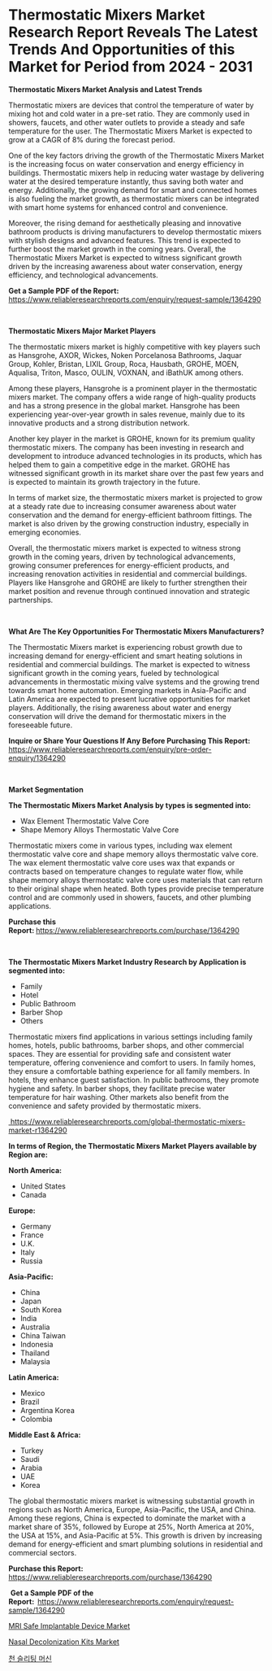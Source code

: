 <p><h1>Thermostatic Mixers Market Research Report Reveals The Latest Trends And Opportunities of this Market for Period from 2024 - 2031</h1></p><p><strong>Thermostatic Mixers Market Analysis and Latest Trends</strong></p>
<p><p>Thermostatic mixers are devices that control the temperature of water by mixing hot and cold water in a pre-set ratio. They are commonly used in showers, faucets, and other water outlets to provide a steady and safe temperature for the user. The Thermostatic Mixers Market is expected to grow at a CAGR of 8% during the forecast period. </p><p>One of the key factors driving the growth of the Thermostatic Mixers Market is the increasing focus on water conservation and energy efficiency in buildings. Thermostatic mixers help in reducing water wastage by delivering water at the desired temperature instantly, thus saving both water and energy. Additionally, the growing demand for smart and connected homes is also fueling the market growth, as thermostatic mixers can be integrated with smart home systems for enhanced control and convenience.</p><p>Moreover, the rising demand for aesthetically pleasing and innovative bathroom products is driving manufacturers to develop thermostatic mixers with stylish designs and advanced features. This trend is expected to further boost the market growth in the coming years. Overall, the Thermostatic Mixers Market is expected to witness significant growth driven by the increasing awareness about water conservation, energy efficiency, and technological advancements.</p></p>
<p><strong>Get a Sample PDF of the Report:&nbsp;</strong> <a href="https://www.reliableresearchreports.com/enquiry/request-sample/1364290">https://www.reliableresearchreports.com/enquiry/request-sample/1364290</a></p>
<p>&nbsp;</p>
<p><strong>Thermostatic Mixers Major Market Players</strong></p>
<p><p>The thermostatic mixers market is highly competitive with key players such as Hansgrohe, AXOR, Wickes, Noken Porcelanosa Bathrooms, Jaquar Group, Kohler, Bristan, LIXIL Group, Roca, Hausbath, GROHE, MOEN, Aqualisa, Triton, Masco, OULIN, VOXNAN, and iBathUK among others.</p><p>Among these players, Hansgrohe is a prominent player in the thermostatic mixers market. The company offers a wide range of high-quality products and has a strong presence in the global market. Hansgrohe has been experiencing year-over-year growth in sales revenue, mainly due to its innovative products and a strong distribution network.</p><p>Another key player in the market is GROHE, known for its premium quality thermostatic mixers. The company has been investing in research and development to introduce advanced technologies in its products, which has helped them to gain a competitive edge in the market. GROHE has witnessed significant growth in its market share over the past few years and is expected to maintain its growth trajectory in the future.</p><p>In terms of market size, the thermostatic mixers market is projected to grow at a steady rate due to increasing consumer awareness about water conservation and the demand for energy-efficient bathroom fittings. The market is also driven by the growing construction industry, especially in emerging economies.</p><p>Overall, the thermostatic mixers market is expected to witness strong growth in the coming years, driven by technological advancements, growing consumer preferences for energy-efficient products, and increasing renovation activities in residential and commercial buildings. Players like Hansgrohe and GROHE are likely to further strengthen their market position and revenue through continued innovation and strategic partnerships.</p></p>
<p>&nbsp;</p>
<p><strong>What Are The Key Opportunities For Thermostatic Mixers Manufacturers?</strong></p>
<p><p>The Thermostatic Mixers market is experiencing robust growth due to increasing demand for energy-efficient and smart heating solutions in residential and commercial buildings. The market is expected to witness significant growth in the coming years, fueled by technological advancements in thermostatic mixing valve systems and the growing trend towards smart home automation. Emerging markets in Asia-Pacific and Latin America are expected to present lucrative opportunities for market players. Additionally, the rising awareness about water and energy conservation will drive the demand for thermostatic mixers in the foreseeable future.</p></p>
<p><strong>Inquire or Share Your Questions If Any Before Purchasing This Report:</strong> <a href="https://www.reliableresearchreports.com/enquiry/pre-order-enquiry/1364290">https://www.reliableresearchreports.com/enquiry/pre-order-enquiry/1364290</a></p>
<p>&nbsp;</p>
<p><strong>Market Segmentation</strong></p>
<p><strong>The Thermostatic Mixers Market Analysis by types is segmented into:</strong></p>
<p><ul><li>Wax Element Thermostatic Valve Core</li><li>Shape Memory Alloys Thermostatic Valve Core</li></ul></p>
<p><p>Thermostatic mixers come in various types, including wax element thermostatic valve core and shape memory alloys thermostatic valve core. The wax element thermostatic valve core uses wax that expands or contracts based on temperature changes to regulate water flow, while shape memory alloys thermostatic valve core uses materials that can return to their original shape when heated. Both types provide precise temperature control and are commonly used in showers, faucets, and other plumbing applications.</p></p>
<p><strong>Purchase this Report:&nbsp;</strong><a href="https://www.reliableresearchreports.com/purchase/1364290">https://www.reliableresearchreports.com/purchase/1364290</a></p>
<p>&nbsp;</p>
<p><strong>The Thermostatic Mixers Market Industry Research by Application is segmented into:</strong></p>
<p><ul><li>Family</li><li>Hotel</li><li>Public Bathroom</li><li>Barber Shop</li><li>Others</li></ul></p>
<p><p>Thermostatic mixers find applications in various settings including family homes, hotels, public bathrooms, barber shops, and other commercial spaces. They are essential for providing safe and consistent water temperature, offering convenience and comfort to users. In family homes, they ensure a comfortable bathing experience for all family members. In hotels, they enhance guest satisfaction. In public bathrooms, they promote hygiene and safety. In barber shops, they facilitate precise water temperature for hair washing. Other markets also benefit from the convenience and safety provided by thermostatic mixers.</p></p>
<p><a href="https://www.reliableresearchreports.com/global-thermostatic-mixers-market-r1364290">&nbsp;https://www.reliableresearchreports.com/global-thermostatic-mixers-market-r1364290</a></p>
<p><strong>In terms of Region, the Thermostatic Mixers Market Players available by Region are:</strong></p>
<p>
    <p> <strong> North America: </strong>
        <ul>
            <li>United States</li>
            <li>Canada</li>
        </ul>
        </p> 
    <p> <strong> Europe: </strong>
        <ul>
            <li>Germany</li>
            <li>France</li>
            <li>U.K.</li>
            <li>Italy</li>
            <li>Russia</li>
        </ul>
        </p> 
    <p> <strong> Asia-Pacific: </strong>
        <ul>
            <li>China</li>
            <li>Japan</li>
            <li>South Korea</li>
            <li>India</li>
            <li>Australia</li>
            <li>China Taiwan</li>
            <li>Indonesia</li>
            <li>Thailand</li>
            <li>Malaysia</li>
        </ul>
        </p> 
    <p> <strong> Latin America: </strong>
        <ul>
            <li>Mexico</li>
            <li>Brazil</li>
            <li>Argentina Korea</li>
            <li>Colombia</li>
        </ul>
        </p> 
    <p> <strong> Middle East & Africa: </strong>
        <ul>
            <li>Turkey</li>
            <li>Saudi</li>
            <li>Arabia</li>
            <li>UAE</li>
            <li>Korea</li>
        </ul>
    </p>
    </p>
<p><p>The global thermostatic mixers market is witnessing substantial growth in regions such as North America, Europe, Asia-Pacific, the USA, and China. Among these regions, China is expected to dominate the market with a market share of 35%, followed by Europe at 25%, North America at 20%, the USA at 15%, and Asia-Pacific at 5%. This growth is driven by increasing demand for energy-efficient and smart plumbing solutions in residential and commercial sectors.</p></p>
<p><strong>Purchase this Report: </strong><a href="https://www.reliableresearchreports.com/purchase/1364290">https://www.reliableresearchreports.com/purchase/1364290</a></p>
<p>&nbsp;<strong>Get a Sample PDF of the Report:&nbsp;&nbsp;</strong><a href="https://www.reliableresearchreports.com/enquiry/request-sample/1364290">https://www.reliableresearchreports.com/enquiry/request-sample/1364290</a></p>
<p><strong></strong></p>
<p><p><a href="https://unruly-ladybug-44b.notion.site/MRI-Safe-Implantable-Device-Market-The-Key-To-Successful-Business-Strategy-Forecast-Till-2031-c579c5ce14aa414695dcf2a7bf506256">MRI Safe Implantable Device Market</a></p><p><a href="https://cute-banjo-8ca.notion.site/Nasal-Decolonization-Kits-Market-Research-Report-Its-History-and-Forecast-2024-to-2031-2e3ac066747640e198f9342cde0b09c0">Nasal Decolonization Kits Market</a></p><p><a href="https://github.com/laholand/Market-Research-Report-List-3/blob/main/700645129642.md">천 슬리팅 머신</a></p></p>